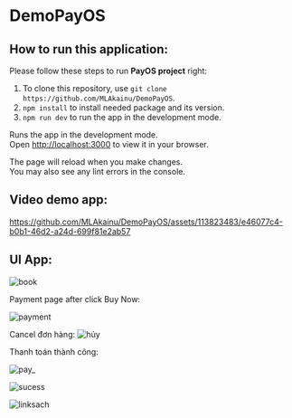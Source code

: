 # DemoPayOS

## How to run this application:
Please follow these steps to run **PayOS project** right:
1. To clone this repository, use `git clone https://github.com/MLAkainu/DemoPayOS`.
2. `npm install` to install needed package and its version.
3. `npm run dev` to run the app in the development mode.

Runs the app in the development mode.\
Open [http://localhost:3000](http://localhost:3000) to view it in your browser.

The page will reload when you make changes.\
You may also see any lint errors in the console.

## Video demo app:



https://github.com/MLAkainu/DemoPayOS/assets/113823483/e46077c4-b0b1-46d2-a24d-699f81e2ab57

## UI App:
![book](https://github.com/MLAkainu/DemoPayOS/assets/113823483/7c2672c8-d00d-4824-bf5c-a64abde7a588)

Payment page after click Buy Now:

![payment](https://github.com/MLAkainu/DemoPayOS/assets/113823483/2c43c1fa-9c31-48ff-a264-13a499d10144)

Cancel đơn hàng:
![hủy](https://github.com/MLAkainu/DemoPayOS/assets/113823483/1c382a8d-ea94-4d9e-a2fd-200b1717cb11)

Thanh toán thành công:


![pay_](https://github.com/MLAkainu/DemoPayOS/assets/113823483/6acd5cd2-3dc4-49a8-a7fe-ae824e7373bc)

![sucess](https://github.com/MLAkainu/DemoPayOS/assets/113823483/6b7bbbdc-6eaf-44c0-bdbc-4bfb68b29cdf)

![linksach](https://github.com/MLAkainu/DemoPayOS/assets/113823483/1eb1159a-978f-4a56-8d63-c9aea11d7ff4)
